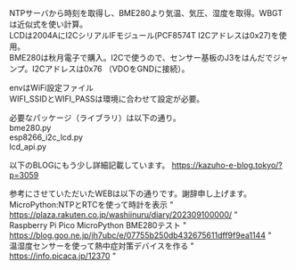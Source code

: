 NTPサーバから時刻を取得し、BME280より気温、気圧、湿度を取得。WBGTは近似式を使い計算。<br>
LCDは2004AにI2CシリアルIFモジュール(PCF8574T I2Cアドレスは0x27)を使用。<br>
BME280は秋月電子で購入。I2Cで使うので、センサー基板のJ3をはんだでジャンプ。I2Cアドレスは0x76 （VDOをGNDに接続）。

envはWiFi設定ファイル <br>
WIFI_SSIDとWIFI_PASSは環境に合わせて設定が必要。

必要なパッケージ（ライブラリ）は以下の通り。<br>
bme280.py <br>
esp8266_i2c_lcd.py <br>
lcd_api.py <br>

以下のBLOGにもう少し詳細記載しています。
https://kazuho-e-blog.tokyo/?p=3059

参考にさせていただいたWEBは以下の通りです。謝辞申し上げます。<br>
MicroPython:NTPとRTCを使って時計を表示 " https://plaza.rakuten.co.jp/washiinuru/diary/202309100000/ " <br>
Raspberry Pi Pico MicroPython BME280テスト " https://blog.goo.ne.jp/jh7ubc/e/07755b250db432675611dff9f9ea1144 " <br>
温湿度センサーを使って熱中症対策デバイスを作る " https://info.picaca.jp/12370 "
